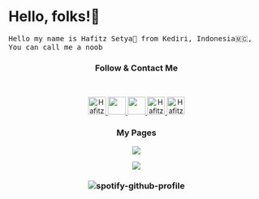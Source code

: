 
# Hello, folks!👋

<samp>
Hello my name is Hafitz Setya🧒 from Kediri, Indonesia🇲🇨,
You can call me a noob
</samp>

<h3 align="center">Follow & Contact Me</h3>

<br/>
<p align="center">
<a href="https://www.facebook.com/martin.rayendra">
  <img alt="Hafitz's Facebook" width="35px" src="https://image.flaticon.com/icons/svg/2111/2111342.svg" />
</a>
<a href="https://www.instagram.com/hafitzsetya_21">
  <img aalt="Hafitz's Instagram" width="35px" src="https://image.flaticon.com/icons/svg/2111/2111421.svg" />
</a>
<a href="https://www.twitter.com/21Hafitz">
  <img aalt="Hafitz's Twitter" width="35px" src="https://image.flaticon.com/icons/svg/2111/2111703.svg" />
</a>
<a href="https://t.me/hafitzXD">
  <img alt="Hafitz's Telegram" width="35px" src="https://image.flaticon.com/icons/svg/2111/2111673.svg" />
</a>
<a href="https://open.spotify.com/user/7wxw9ydcqjc4ta495h73jpcjf?si=qTLQmHMkRgGv2ktdCy6pLQ">
  <img alt="Hafitz's Spotify" width="35px" src="https://image.flaticon.com/icons/svg/2111/2111627.svg" />
</a>
</p>


<h3 align="center">My Pages</h3>

<p align="center"><a href="https://hafitzsetya.github.io/"> <img src="https://img.shields.io/website?label=%20&style=for-the-badge&up_color=black&up_message=hafitzsetya.github.io&url=https%3A%2F%2Fhafitzsetya.github.io"/></a></p>

<p align="center"><a href="https://gd.hafitz666.workers.dev"> <img src="https://img.shields.io/badge/Website-gd.hafitz666.workers.dev-informational?style=for-the-badge&color=black&label=%20"/></a></p>

<h3 align="center">

![spotify-github-profile](https://spotify-github-profile.vercel.app/api/view?uid=7wxw9ydcqjc4ta495h73jpcjf&cover_image=true)

</h3>

